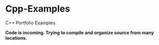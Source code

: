 # Cpp-Examples
C++ Portfolio Examples

**Code is incoming.  Trying to compile and organize source from many locations.**

